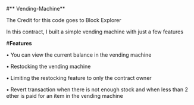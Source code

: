 #** Vending-Machine**

The Credit for this code goes to Block Explorer

In this contract, I built a simple vending machine with just a few features

#**Features**

• You can view the current balance in the vending machine

• Restocking the vending machine

• Limiting the restocking feature to only the contract owner

• Revert transaction when there is not enough stock and when less than 2 ether is paid for an item in the vending machine


